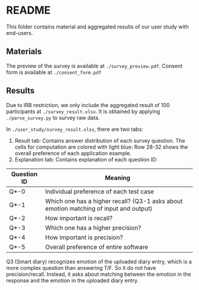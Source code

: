# README

This folder contains material and aggregated results of our user study with end-users.

## Materials

The preview of the survey is available at `./survey_preview.pdf`. Consent form is available at `./consent_form.pdf`

## Results

Due to IRB restriction, we only include the aggregated result of 100 participants at `./survey_result.xlsx`. It is obtained by applying `./parse_survey.py` to survey raw data. 

In `./user_study/survey_result.xlsx`, there are two tabs:

1. Result tab: Contains answer distribution of each survey question. The cells for computation are colored with light blue: Row 28-32 shows the overall preference of each application example.
2. Explanation tab: Contains explanation of each question ID:


| Question ID | Meaning                                                      |
| ----------- | ------------------------------------------------------------ |
| Q*-0        | Individual preference of each test case                      |
| Q*-1        | Which one has a higher recall? (Q3-1 asks about emotion matching of input  and output) |
| Q*-2        | How important is recall?                                     |
| Q*-3        | Which one has a higher precision?                            |
| Q*-4        | How important is precision?                                  |
| Q*-5        | Overall preference of entire software                        |

Q3 (Smart diary) recognizes emotion of the uploaded diary entry, which is a more complex question than answering T/F. So it do not have precision/recall. Instead, it asks about matching between the emotion in the response and the emotion in the uploaded diary entry.

